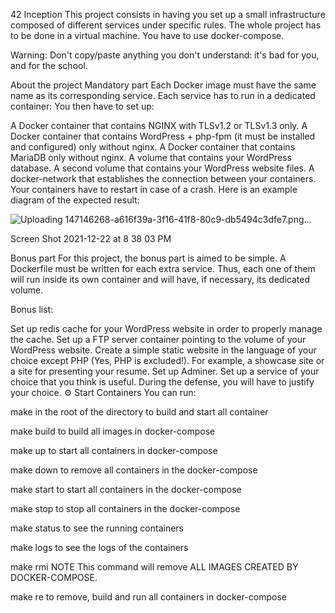 42 Inception
This project consists in having you set up a small infrastructure composed of different services under specific rules. The whole project has to be done in a virtual machine. You have to use docker-compose.

Warning: Don't copy/paste anything you don't understand: it's bad for you, and for the school.

 About the project
Mandatory part
Each Docker image must have the same name as its corresponding service. Each service has to run in a dedicated container: You then have to set up:

A Docker container that contains NGINX with TLSv1.2 or TLSv1.3 only.
A Docker container that contains WordPress + php-fpm (it must be installed and configured) only without nginx.
A Docker container that contains MariaDB only without nginx.
A volume that contains your WordPress database.
A second volume that contains your WordPress website files.
A docker-network that establishes the connection between your containers.
Your containers have to restart in case of a crash.
Here is an example diagram of the expected result:

![Uploading 147146268-a616f39a-3f16-41f8-80c9-db5494c3dfe7.png…]()


Screen Shot 2021-12-22 at 8 38 03 PM

Bonus part
For this project, the bonus part is aimed to be simple. A Dockerfile must be written for each extra service. Thus, each one of them will run inside its own container and will have, if necessary, its dedicated volume.

Bonus list:

Set up redis cache for your WordPress website in order to properly manage the cache.
Set up a FTP server container pointing to the volume of your WordPress website.
Create a simple static website in the language of your choice except PHP (Yes, PHP is excluded!). For example, a showcase site or a site for presenting your resume.
Set up Adminer.
Set up a service of your choice that you think is useful. During the defense, you will have to justify your choice.
⚙️ Start Containers
You can run:

make in the root of the directory to build and start all container

make build to build all images in docker-compose

make up to start all containers in docker-compose

make down to remove all containers in the docker-compose

make start to start all containers in the docker-compose

make stop to stop all containers in the docker-compose

make status to see the running containers

make logs to see the logs of the containers

make rmi NOTE This command will remove ALL IMAGES CREATED BY DOCKER-COMPOSE.

make re to remove, build and run all containers in docker-compose
